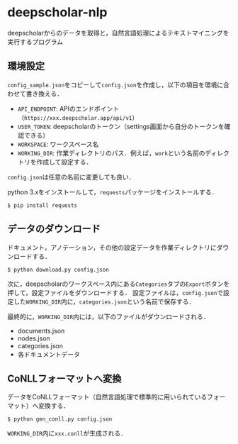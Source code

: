 # deepscholar-nlp
deepscholarからのデータを取得と，自然言語処理によるテキストマイニングを実行するプログラム

## 環境設定
`config_sample.json`をコピーして`config.json`を作成し，以下の項目を環境に合わせて書き換える．
* `API_ENDPOINT`: APIのエンドポイント（`https://xxx.deepscholar.app/api/v1`）
* `USER_TOKEN`: deepscholarのトークン（settings画面から自分のトークンを確認できる）
* `WORKSPACE`: ワークスペース名
* `WORKING_DIR`: 作業ディレクトリのパス．例えば，`work`という名前のディレクトリを作成して設定する．

`config.json`は任意の名前に変更しても良い．

python 3.xをインストールして，`requests`パッケージをインストールする．
```
$ pip install requests
```

## データのダウンロード
ドキュメント，アノテーション，その他の設定データを作業ディレクトリにダウンロードする．
```
$ python download.py config.json
```

次に，deepscholarのワークスペース内にある`Categories`タブの`Export`ボタンを押して，設定ファイルをダウンロードする．
設定ファイルは，`config.json`で設定した`WORKING_DIR`内に，`categories.json`という名前で保存する．

最終的に，`WORKING_DIR`内には，以下のファイルがダウンロードされる．
* documents.json
* nodes.json
* categories.json
* 各ドキュメントデータ

## CoNLLフォーマットへ変換
データをCoNLLフォーマット（自然言語処理で標準的に用いられているフォーマット）へ変換する．
```
$ python gen_conll.py config.json
```
`WORKING_DIR`内に`xxx.conll`が生成される．
